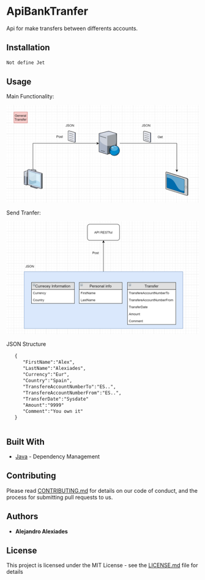 # ApiBankTranfer
Api for make transfers between differents accounts.

## Installation



```bash
Not define Jet
```

## Usage

Main Functionality:

![alt text](https://github.com/Alexiades/ApiBankTranfer/blob/master/Readme_schemes/General%20Transfer.png)

Send Tranfer:

![alt text](https://github.com/Alexiades/ApiBankTranfer/blob/master/Readme_schemes/sendApi.png)

 JSON Structure

 ```
	{
	   "FirstName":"Alex",
	   "LastName":"Alexiades",
	   "Currency":"Eur",
	   "Country":"Spain",
	   "TransfereAccountNumberTo":"ES..",
	   "TransfereAccountNumberFrom":"ES..",
	   "TransferDate":"Sysdate"
       "Amount":"9999"
       "Comment":"You own it"
	}

```

```Java

```

## Built With

* [Java](https://maven.apache.org/) - Dependency Management

## Contributing

Please read [CONTRIBUTING.md](https://github.com/google/libphonenumber/blob/master/CONTRIBUTING.md) for details on our code of conduct, and the process for submitting pull requests to us.

## Authors

* **Alejandro Alexiades**

## License

This project is licensed under the MIT License - see the [LICENSE.md](LICENSE.md) file for details

